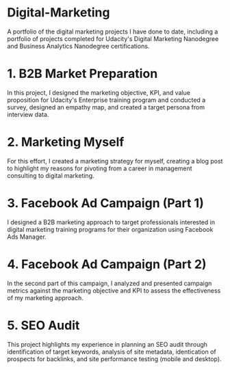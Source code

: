 # Digital-Marketing
A portfolio of the digital marketing projects I have done to date, including a portfolio of projects completed for Udacity's Digital Marketing Nanodegree and Business Analytics Nanodegree certifications.
# 1. B2B Market Preparation
In this project, I designed the marketing objective, KPI, and value proposition for Udacity's Enterprise training program and conducted a survey, designed an empathy map, and created a target persona from interview data.
# 2. Marketing Myself
For this effort, I created a marketing strategy for myself, creating a blog post to highlight my reasons for pivoting from a career in management consulting to digital marketing.
# 3. Facebook Ad Campaign (Part 1)
I designed a B2B marketing approach to target professionals interested in digital marketing training programs for their organization using Facebook Ads Manager.
# 4. Facebook Ad Campaign (Part 2)
In the second part of this campaign, I analyzed and presented campaign metrics against the marketing objective and KPI to assess the effectiveness of my marketing approach.
# 5. SEO Audit
This project highlights my experience in planning an SEO audit through identification of target keywords, analysis of site metadata, identication of prospects for backlinks, and site performance testing (mobile and desktop).
